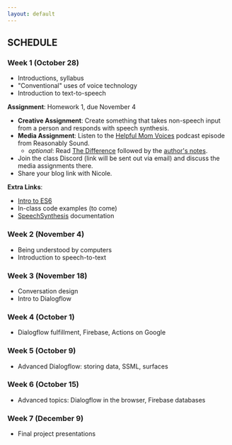 ```yaml
---
layout: default
---
```


## SCHEDULE

### Week 1 (October 28)

- Introductions, syllabus
- "Conventional" uses of voice technology
- Introduction to text-to-speech

**Assignment**: Homework 1, due November 4
- **Creative Assignment**: Create something that takes non-speech input from a person and responds with speech synthesis.
- **Media Assignment**: Listen to the [Helpful Mom Voices](http://reasonablysound.com/2018/02/27/helpful-mom-voices/) podcast episode from Reasonably Sound.
    - *optional*: Read [The Difference](https://qntm.org/difference) followed by the [author's notes](https://qntm.org/adapting). 
- Join the class Discord (link will be sent out via email) and discuss the media assignments there.
- Share your blog link with Nicole.

**Extra Links**:
- [Intro to ES6](https://andrew.hedges.name/es6/)
- In-class code examples (to come)
- [SpeechSynthesis](https://developer.mozilla.org/en-US/docs/Web/API/SpeechSynthesis) documentation


### Week 2 (November 4)

- Being understood by computers
- Introduction to speech-to-text

### Week 3 (November 18)

- Conversation design
- Intro to Dialogflow


### Week 4 (October 1)

- Dialogflow fulfillment, Firebase, Actions on Google

### Week 5 (October 9)

- Advanced Dialogflow: storing data, SSML, surfaces


### Week 6 (October 15)

- Advanced topics: Dialogflow in the browser, Firebase databases

### Week 7 (December 9)

- Final project presentations